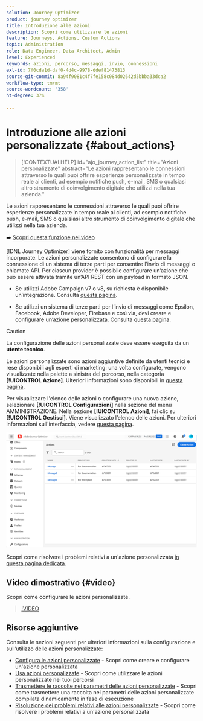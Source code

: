 ```yaml
---
solution: Journey Optimizer
product: journey optimizer
title: Introduzione alle azioni
description: Scopri come utilizzare le azioni
feature: Journeys, Actions, Custom Actions
topic: Administration
role: Data Engineer, Data Architect, Admin
level: Experienced
keywords: azioni, percorso, messaggi, invio, connessioni
exl-id: 7f0cda1d-daf0-4d4c-9978-ddef81473813
source-git-commit: 8a94f9081c4f7fe158c084d02642d5bbba33dca2
workflow-type: tm+mt
source-wordcount: '358'
ht-degree: 37%

---
```


# Introduzione alle azioni personalizzate {#about_actions}

>[!CONTEXTUALHELP]
>id="ajo_journey_action_list"
>title="Azioni personalizzate"
>abstract="Le azioni rappresentano le connessioni attraverso le quali puoi offrire esperienze personalizzate in tempo reale ai clienti, ad esempio notifiche push, e-mail, SMS o qualsiasi altro strumento di coinvolgimento digitale che utilizzi nella tua azienda."

Le azioni rappresentano le connessioni attraverso le quali puoi offrire esperienze personalizzate in tempo reale ai clienti, ad esempio notifiche push, e-mail, SMS o qualsiasi altro strumento di coinvolgimento digitale che utilizzi nella tua azienda.

➡️ [Scopri questa funzione nel video](#video)

[!DNL Journey Optimizer] viene fornito con funzionalità per messaggi incorporate. Le azioni personalizzate consentono di configurare la connessione di un sistema di terze parti per consentire l’invio di messaggi o chiamate API. Per ciascun provider è possibile configurare un’azione che può essere attivata tramite un’API REST con un payload in formato JSON.

* Se utilizzi Adobe Campaign v7 o v8, su richiesta è disponibile un’integrazione. Consulta [questa pagina](../action/acc-action.md).

* Se utilizzi un sistema di terze parti per l’invio di messaggi come Epsilon, Facebook, Adobe Developer, Firebase e così via, devi creare e configurare un’azione personalizzata. Consulta [questa pagina](../action/about-custom-action-configuration.md).

>[!CAUTION]
>
>La configurazione delle azioni personalizzate deve essere eseguita da un **utente tecnico**.

Le azioni personalizzate sono azioni aggiuntive definite da utenti tecnici e rese disponibili agli esperti di marketing: una volta configurate, vengono visualizzate nella palette a sinistra del percorso, nella categoria **[!UICONTROL Azione]**. Ulteriori informazioni sono disponibili in [questa pagina](../building-journeys/about-journey-activities.md#action-activities).

Per visualizzare l&#39;elenco delle azioni o configurare una nuova azione, selezionare **[!UICONTROL Configurazioni]** nella sezione del menu AMMINISTRAZIONE. Nella sezione **[!UICONTROL Azioni]**, fai clic su **[!UICONTROL Gestisci]**. Viene visualizzato l’elenco delle azioni. Per ulteriori informazioni sull&#39;interfaccia, vedere [questa pagina](../start/user-interface.md).

![](assets/custom1.png)

Scopri come risolvere i problemi relativi a un&#39;azione personalizzata [ in questa pagina dedicata](../action/troubleshoot-custom-action.md).

## Video dimostrativo {#video}

Scopri come configurare le azioni personalizzate.

>[!VIDEO](https://video.tv.adobe.com/v/3428396?quality=12)

## Risorse aggiuntive

Consulta le sezioni seguenti per ulteriori informazioni sulla configurazione e sull’utilizzo delle azioni personalizzate:

* [Configura le azioni personalizzate](../action/about-custom-action-configuration.md) - Scopri come creare e configurare un&#39;azione personalizzata
* [Usa azioni personalizzate](../building-journeys/using-custom-actions.md) - Scopri come utilizzare le azioni personalizzate nei tuoi percorsi
* [Trasmettere le raccolte nei parametri delle azioni personalizzate](../building-journeys/collections.md) - Scopri come trasmettere una raccolta nei parametri delle azioni personalizzate compilata dinamicamente in fase di esecuzione
* [Risoluzione dei problemi relativi alle azioni personalizzate](../action/troubleshoot-custom-action.md) - Scopri come risolvere i problemi relativi a un&#39;azione personalizzata

